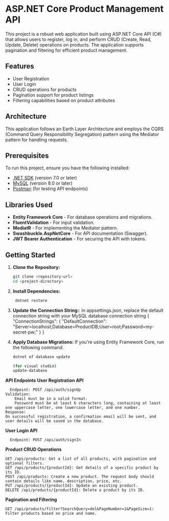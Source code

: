 # ASP.NET Core Product Management API
This project is a robust web application built using ASP.NET Core API (C#) that allows users to register, log in, and perform CRUD (Create, Read, Update, Delete) operations on products. The application supports pagination and filtering for efficient product management.

## Features
- User Registration
- User Login
- CRUD operations for products
- Pagination support for product listings
- Filtering capabilities based on product attributes

## Architecture
This application follows an Earth Layer Architecture and employs the CQRS (Command Query Responsibility Segregation) pattern using the Mediator pattern for handling requests.

## Prerequisites
To run this project, ensure you have the following installed:
- [.NET SDK](https://dotnet.microsoft.com/download) (version 7.0 or later)
- [MySQL](https://dev.mysql.com/downloads/mysql/) (version 8.0 or later)
- [Postman](https://www.postman.com/downloads/) (for testing API endpoints)

## Libraries Used
- **Entity Framework Core** - For database operations and migrations.
- **FluentValidation** - For input validation.
- **MediatR** - For implementing the Mediator pattern.
- **Swashbuckle.AspNetCore** - For API documentation (Swagger).
- **JWT Bearer Authentication** - For securing the API with tokens.

## Getting Started

1. **Clone the Repository:**
   ```bash
   git clone <repository-url>
   cd <project-directory>
   
2. **Install Dependencies:**
   ```bash
    dotnet restore
   
3. **Update the Connection String:**:
In appsettings.json, replace the default connection string with your MySQL database connection string
   {
  "ConnectionStrings": {
    "DefaultConnection": "Server=localhost;Database=ProductDB;User=root;Password=my-secret-pw;"
  }
}

4. **Apply Database Migrations:**
   If you're using Entity Framework Core, run the following command:
   ```bash
   dotnet ef database update

   (for visual studio)
   update-database 

**API Endpoints**
**User Registration API**

      Endpoint: POST /api/auth/signUp
    Validation:
        Email must be in a valid format.
        Password must be at least 6 characters long, containing at least one uppercase letter, one lowercase letter, and one number.
    Response:
    On successful registration, a confirmation email will be sent, and user details will be saved in the database.

**User Login API**

      Endpoint: POST /api/auth/signIn


**Product CRUD Operations**

    GET /api/products: Get a list of all products, with pagination and optional filters.
    GET /api/products/{productId}: Get details of a specific product by its ID.
    POST /api/products: Create a new product. The request body should contain details like name, description, price, etc.
    PUT /api/products/{productId}: Update an existing product.
    DELETE /api/products/{productId}: Delete a product by its ID.

**Pagination and Filtering**

    GET /api/products/filter?SearchQuery=del&PageNumber=1&PageSize=1: Filter products based on price and name.



